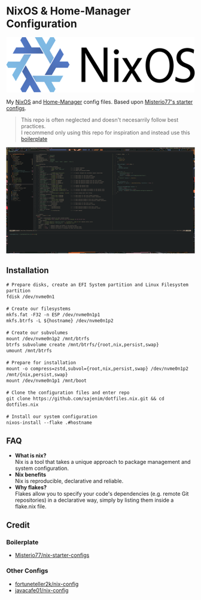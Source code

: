 # NixOS & Home-Manager Configuration

![nixos-logo](assets/nixos-official-logo.png)

My [NixOS](https://nixos.org/) and [Home-Manager](https://github.com/nix-community/home-manager) config files.
Based upon [Misterio77's starter configs](https://github.com/Misterio77/nix-starter-configs).

> This repo is often neglected and doesn't necesarrily follow best practices.  
> I recommend only using this repo for inspiration and instead use this
> [boilerplate](https://github.com/Misterio77/nix-starter-configs/tree/main/standard)

![screenshot](assets/2024-01-18-224416_4480x1440_scrot.png)

## Installation

    # Prepare disks, create an EFI System partition and Linux Filesystem partition
    fdisk /dev/nvme0n1

    # Create our filesystems
    mkfs.fat -F32 -n ESP /dev/nvme0n1p1
    mkfs.btrfs -L ${hostname} /dev/nvme0n1p2
    
    # Create our subvolumes
    mount /dev/nvme0n1p2 /mnt/btrfs
    btrfs subvolume create /mnt/btrfs/{root,nix,persist,swap}
    umount /mnt/btrfs

    # Prepare for installation
    mount -o compress=zstd,subvol={root,nix,persist,swap} /dev/nvme0n1p2 /mnt/{nix,persist,swap}
    mount /dev/nvme0n1p1 /mnt/boot

    # Clone the configuration files and enter repo
    git clone https://github.com/sajenim/dotfiles.nix.git && cd dotfiles.nix

    # Install our system configuration
    nixos-install --flake .#hostname

## FAQ
* **What is nix?**  
Nix is a tool that takes a unique approach to package management and system configuration.
* **Nix benefits**  
Nix is reproducible, declarative and reliable.
* **Why flakes?**  
Flakes allow you to specify your code's dependencies (e.g. remote Git repositories) in a declarative way,
simply by listing them inside a flake.nix file.

## Credit
### Boilerplate
* [Misterio77/nix-starter-configs](https://github.com/Misterio77/nix-starter-configs)
### Other Configs
* [fortuneteller2k/nix-config](https://github.com/fortuneteller2k/nix-config)
* [javacafe01/nix-config](https://github.com/javacafe01/nix-config)
